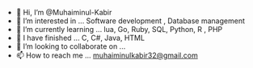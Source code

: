 - 👋 Hi, I’m @Muhaiminul-Kabir
- 👀 I’m interested in ... Software development , Database management 
- 🌱 I’m currently learning ... lua, Go, Ruby, SQL, Python,  R , PHP
- 🎉 I have finished ... C, C#, Java, HTML
- 💞️ I’m looking to collaborate on ...
- 📫 How to reach me ... muhaiminulkabir32@gmail.com 

<!---
Muhaiminul-Kabir/Muhaiminul-Kabir is a ✨ special ✨ repository because its `README.md` (this file) appears on your GitHub profile.
You can click the Preview link to take a look at your changes.
--->
